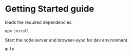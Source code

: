 # Getting Started guide

loads the required dependencies.
```
npm install 
```

Start the node server and browser-sync for dev environment.
```
gulp
```

